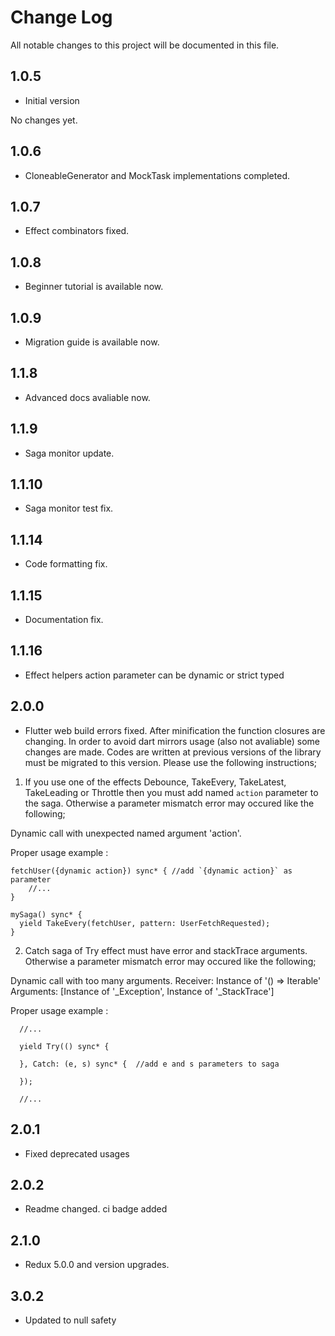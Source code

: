 # Change Log
All notable changes to this project will be documented in this file.

## 1.0.5

- Initial version

No changes yet.

## 1.0.6

- CloneableGenerator and MockTask implementations completed.

## 1.0.7

- Effect combinators fixed.

## 1.0.8

- Beginner tutorial is available now.

## 1.0.9

- Migration guide is available now.

## 1.1.8

- Advanced docs avaliable now.

## 1.1.9

- Saga monitor update.

## 1.1.10

- Saga monitor test fix.

## 1.1.14

- Code formatting fix.

## 1.1.15

- Documentation fix.

## 1.1.16

- Effect helpers action parameter can be dynamic or strict typed

## 2.0.0

- Flutter web build errors fixed. After minification the function closures are changing.
In order to avoid dart mirrors usage (also not avaliable) some changes are made.
Codes are written at previous versions of the library must be migrated to this version.
Please use the following instructions;

1. If you use one of the effects Debounce, TakeEvery, TakeLatest, TakeLeading or Throttle then you must add named `action` parameter to the saga.
Otherwise a parameter mismatch error may occured like the following;

Dynamic call with unexpected named argument 'action'.

Proper usage example :

```
fetchUser({dynamic action}) sync* { //add `{dynamic action}` as parameter
    //...
}

mySaga() sync* {
  yield TakeEvery(fetchUser, pattern: UserFetchRequested);
}
```

2. Catch saga of Try effect must have error and stackTrace arguments.
Otherwise a parameter mismatch error may occured like the following;

Dynamic call with too many arguments.
Receiver: Instance of '() => Iterable<Null>'
Arguments: [Instance of '_Exception', Instance of '_StackTrace']


Proper usage example :

```
  //...

  yield Try(() sync* {

  }, Catch: (e, s) sync* {  //add e and s parameters to saga

  });

  //...
```

## 2.0.1

- Fixed deprecated usages

## 2.0.2

- Readme changed. ci badge added

## 2.1.0

- Redux 5.0.0 and version upgrades.

## 3.0.2

- Updated to null safety



